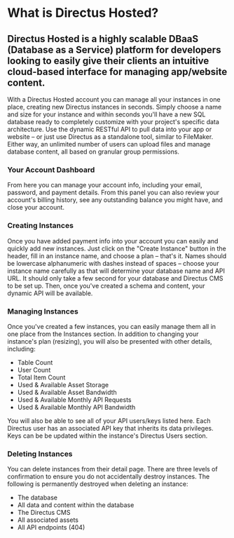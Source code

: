 # What is Directus Hosted?

## Directus Hosted is a highly scalable DBaaS (Database as a Service) platform for developers looking to easily give their clients an intuitive cloud-based interface for managing app/website content.

With a Directus Hosted account you can manage all your instances in one place, creating new Directus instances in seconds. Simply choose a name and size for your instance and within seconds you'll have a new SQL database ready to completely customize with your project's specific data architecture. Use the dynamic RESTful API to pull data into your app or website – or just use Directus as a standalone tool, similar to FileMaker. Either way, an unlimited number of users can upload files and manage database content, all based on granular group permissions.

### Your Account Dashboard
From here you can manage your account info, including your email, password, and payment details. From this panel you can also review your account's billing history, see any outstanding balance you might have, and close your account.

### Creating Instances
Once you have added payment info into your account you can easily and quickly add new instances. Just click on the "Create Instance" button in the header, fill in an instance name, and choose a plan – that's it. Names should be lowercase alphanumeric with dashes instead of spaces – choose your instance name carefully as that will determine your database name and API URL. It should only take a few second for your database and Directus CMS to be set up. Then, once you've created a schema and content, your dynamic API will be available.

### Managing Instances
Once you've created a few instances, you can easily manage them all in one place from the Instances section. In addition to changing your instance's plan (resizing), you will also be presented with other details, including:

* Table Count
* User Count
* Total Item Count
* Used & Available Asset Storage
* Used & Available Asset Bandwidth
* Used & Available Monthly API Requests
* Used & Available Monthly API Bandwidth

You will also be able to see all of your API users/keys listed here. Each Directus user has an associated API key that inherits its data privileges. Keys can be be updated within the instance's Directus Users section.

### Deleting Instances
You can delete instances from their detail page. There are three levels of confirmation to ensure you do not accidentally destroy instances. The following is permanently destroyed when deleting an instance:

* The database
* All data and content within the database
* The Directus CMS
* All associated assets
* All API endpoints (404)
